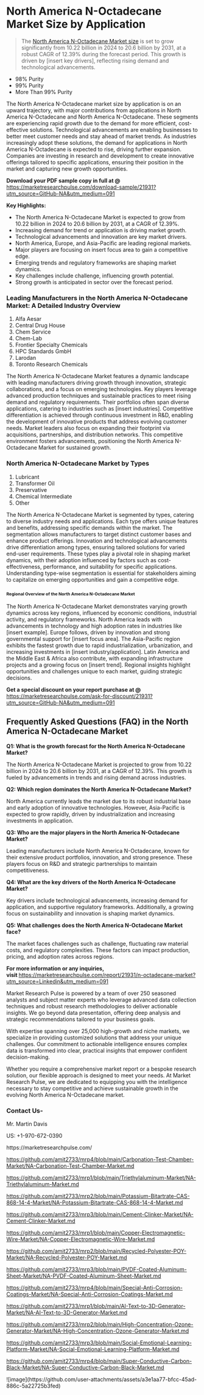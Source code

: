 <h1>North America N-Octadecane Market&nbsp;Size by Application</h1><blockquote><p>The <a href="https://marketresearchpulse.com/download-sample/21931?utm_source=GitHub-NA&amp;utm_medium=091">North America N-Octadecane Market size</a> is set to grow significantly from 10.22 billion in 2024 to 20.6 billion by 2031, at a robust CAGR of 12.39% during the forecast period. This growth is driven by [insert key drivers], reflecting rising demand and technological advancements.</p></blockquote><ul><li>98% Purity<li> 99% Purity<li> More Than 99% Purity</li></ul><p>The North America N-Octadecane market size by application is on an upward trajectory, with major contributions from applications in North America N-Octadecane and North America N-Octadecane. These segments are experiencing rapid growth due to the demand for more efficient, cost-effective solutions. Technological advancements are enabling businesses to better meet customer needs and stay ahead of market trends. As industries increasingly adopt these solutions, the demand for applications in North America N-Octadecane is expected to rise, driving further expansion. Companies are investing in research and development to create innovative offerings tailored to specific applications, ensuring their position in the market and capturing new growth opportunities.</p><p><strong>Download your PDF sample copy in full at @ </strong><a href="https://marketresearchpulse.com/download-sample/21931?utm_source=GitHub-NA&amp;utm_medium=091">https://marketresearchpulse.com/download-sample/21931?utm_source=GitHub-NA&amp;utm_medium=091</a></p><p><strong>Key Highlights: </strong></p><ul><li>The North America N-Octadecane Market is expected to grow from 10.22 billion in 2024 to 20.6 billion by 2031, at a CAGR of 12.39%.</li><li>Increasing demand for trend or application is driving market growth.</li><li>Technological advancements and innovation are key market drivers.</li><li>North America, Europe, and Asia-Pacific are leading regional markets.</li><li>Major players are focusing on insert focus area to gain a competitive edge.</li><li>Emerging trends and regulatory frameworks are shaping market dynamics.</li><li>Key challenges include challenge, influencing growth potential.</li><li>Strong growth is anticipated in sector over the forecast period.</li></ul><h3>Leading Manufacturers in the North America N-Octadecane Market: A Detailed Industry Overview</h3><ol><li>Alfa Aesar</li><li>Central Drug House</li><li>Chem Service</li><li>Chem-Lab</li><li>Frontier Specialty Chemicals</li><li>HPC Standards GmbH</li><li>Larodan</li><li>Toronto Research Chemicals</li></ol><div class="flex max-w-full flex-col flex-grow"><div class="min-h-8 text-message flex w-full flex-col items-end gap-2 whitespace-normal break-words [.text-message+&amp;]:mt-5" dir="auto" data-message-author-role="assistant" data-message-id="fd8432e4-4910-450d-b182-61b7bfb0a01f" data-message-model-slug="gpt-4o"><div class="flex w-full flex-col gap-1 empty:hidden first:pt-[3px]"><div class="markdown prose w-full break-words dark:prose-invert light"><p>The North America N-Octadecane Market features a dynamic landscape with leading manufacturers driving growth through innovation, strategic collaborations, and a focus on emerging technologies. Key players leverage advanced production techniques and sustainable practices to meet rising demand and regulatory requirements. Their portfolios often span diverse applications, catering to industries such as [insert industries]. Competitive differentiation is achieved through continuous investment in R&amp;D, enabling the development of innovative products that address evolving customer needs. Market leaders also focus on expanding their footprint via acquisitions, partnerships, and distribution networks. This competitive environment fosters advancements, positioning the North America N-Octadecane Market for sustained growth.</p></div></div></div></div><h3>North America N-Octadecane Market by Types</h3><ol><li>Lubricant<li> Transformer Oil<li> Preservative<li> Chemical Intermediate<li> Other</li></ol><div class="flex max-w-full flex-col flex-grow"><div class="min-h-8 text-message flex w-full flex-col items-end gap-2 whitespace-normal break-words [.text-message+&amp;]:mt-5" dir="auto" data-message-author-role="assistant" data-message-id="084470be-0bb7-4664-bddf-5156b4f41249" data-message-model-slug="gpt-4o-mini"><div class="flex w-full flex-col gap-1 empty:hidden first:pt-[3px]"><div class="markdown prose w-full break-words dark:prose-invert light"><p>The North America N-Octadecane Market is segmented by types, catering to diverse industry needs and applications. Each type offers unique features and benefits, addressing specific demands within the market. The segmentation allows manufacturers to target distinct customer bases and enhance product offerings. Innovation and technological advancements drive differentiation among types, ensuring tailored solutions for varied end-user requirements. These types play a pivotal role in shaping market dynamics, with their adoption influenced by factors such as cost-effectiveness, performance, and suitability for specific applications. Understanding type-wise segmentation is essential for stakeholders aiming to capitalize on emerging opportunities and gain a competitive edge.</p></div></div></div></div><h3><span style="font-size: 11px;">Regional Overview of the North America N-Octadecane Market</span></h3><div class="flex max-w-full flex-col flex-grow"><div class="min-h-8 text-message flex w-full flex-col items-end gap-2 whitespace-normal break-words [.text-message+&amp;]:mt-5" dir="auto" data-message-author-role="assistant" data-message-id="e9038762-ce64-4e30-91c9-9bd413514231" data-message-model-slug="gpt-4o-mini"><div class="flex w-full flex-col gap-1 empty:hidden first:pt-[3px]"><div class="markdown prose w-full break-words dark:prose-invert light"><p>The North America N-Octadecane Market demonstrates varying growth dynamics across key regions, influenced by economic conditions, industrial activity, and regulatory frameworks. North America leads with advancements in technology and high adoption rates in industries like [insert example]. Europe follows, driven by innovation and strong governmental support for [insert focus area]. The Asia-Pacific region exhibits the fastest growth due to rapid industrialization, urbanization, and increasing investments in [insert industry/application]. Latin America and the Middle East &amp; Africa also contribute, with expanding infrastructure projects and a growing focus on [insert trend]. Regional insights highlight opportunities and challenges unique to each market, guiding strategic decisions.</p></div></div></div></div><p><strong>Get a special discount on your report purchase at @ </strong><a href="https://marketresearchpulse.com/ask-for-discount/21931?utm_source=GitHub-NA&amp;utm_medium=091">https://marketresearchpulse.com/ask-for-discount/21931?utm_source=GitHub-NA&amp;utm_medium=091</a></p><h2>Frequently Asked Questions (FAQ) in the North America N-Octadecane Market</h2><p><strong>Q1: What is the growth forecast for the North America N-Octadecane Market?</strong></p><p>The North America N-Octadecane Market is projected to grow from 10.22 billion in 2024 to 20.6 billion by 2031, at a CAGR of 12.39%. This growth is fueled by advancements in trends and rising demand across industries.</p><p><strong>Q2: Which region dominates the North America N-Octadecane Market?</strong></p><p>North America currently leads the market due to its robust industrial base and early adoption of innovative technologies. However, Asia-Pacific is expected to grow rapidly, driven by industrialization and increasing investments in application.</p><p><strong>Q3: Who are the major players in the North America N-Octadecane Market?</strong></p><p>Leading manufacturers include North America N-Octadecane, known for their extensive product portfolios, innovation, and strong presence. These players focus on R&amp;D and strategic partnerships to maintain competitiveness.</p><p><strong>Q4: What are the key drivers of the North America N-Octadecane Market?</strong></p><p>Key drivers include technological advancements, increasing demand for application, and supportive regulatory frameworks. Additionally, a growing focus on sustainability and innovation is shaping market dynamics.</p><p><strong>Q5: What challenges does the North America N-Octadecane Market face?</strong></p><p>The market faces challenges such as challenge, fluctuating raw material costs, and regulatory complexities. These factors can impact production, pricing, and adoption rates across regions.</p><p><strong>For more information or any inquiries, visit&nbsp;</strong><a href="https://marketresearchpulse.com/report/21931/n-octadecane-market?utm_source=Linkedin&utm_medium=091">https://marketresearchpulse.com/report/21931/n-octadecane-market?utm_source=Linkedin&utm_medium=091</a></p><p>Market Research Pulse is powered by a team of over 250 seasoned analysts and subject matter experts who leverage advanced data collection techniques and robust research methodologies to deliver actionable insights. We go beyond data presentation, offering deep analysis and strategic recommendations tailored to your business goals.</p><p>With expertise spanning over 25,000 high-growth and niche markets, we specialize in providing customized solutions that address your unique challenges. Our commitment to actionable intelligence ensures complex data is transformed into clear, practical insights that empower confident decision-making.</p><p>Whether you require a comprehensive market report or a bespoke research solution, our flexible approach is designed to meet your needs. At Market Research Pulse, we are dedicated to equipping you with the intelligence necessary to stay competitive and achieve sustainable growth in the evolving North America N-Octadecane market.</p><h3><strong>Contact Us-</strong></h3><p>Mr. Martin Davis</p><p>US: +1-970-672-0390</p><p>https://marketresearchpulse.com/</p><p><a href="https://github.com/amit2733/mrp4/blob/main/Carbonation-Test-Chamber-Market/NA-Carbonation-Test-Chamber-Market.md">https://github.com/amit2733/mrp4/blob/main/Carbonation-Test-Chamber-Market/NA-Carbonation-Test-Chamber-Market.md</a></p><p><a href="https://github.com/amit2733/mrp1/blob/main/Triethylaluminum-Market/NA-Triethylaluminum-Market.md">https://github.com/amit2733/mrp1/blob/main/Triethylaluminum-Market/NA-Triethylaluminum-Market.md</a></p><p><a href="https://github.com/amit2733/mrp2/blob/main/Potassium-Bitartrate-CAS-868-14-4-Market/NA-Potassium-Bitartrate-CAS-868-14-4-Market.md">https://github.com/amit2733/mrp2/blob/main/Potassium-Bitartrate-CAS-868-14-4-Market/NA-Potassium-Bitartrate-CAS-868-14-4-Market.md</a></p><p><a href="https://github.com/amit2733/mrp3/blob/main/Cement-Clinker-Market/NA-Cement-Clinker-Market.md">https://github.com/amit2733/mrp3/blob/main/Cement-Clinker-Market/NA-Cement-Clinker-Market.md</a></p><p><a href="https://github.com/amit2733/mrp1/blob/main/Copper-Electromagnetic-Wire-Market/NA-Copper-Electromagnetic-Wire-Market.md">https://github.com/amit2733/mrp1/blob/main/Copper-Electromagnetic-Wire-Market/NA-Copper-Electromagnetic-Wire-Market.md</a></p><p><a href="https://github.com/amit2733/mrp2/blob/main/Recycled-Polyester-POY-Market/NA-Recycled-Polyester-POY-Market.md">https://github.com/amit2733/mrp2/blob/main/Recycled-Polyester-POY-Market/NA-Recycled-Polyester-POY-Market.md</a></p><p><a href="https://github.com/amit2733/mrp3/blob/main/PVDF-Coated-Aluminum-Sheet-Market/NA-PVDF-Coated-Aluminum-Sheet-Market.md">https://github.com/amit2733/mrp3/blob/main/PVDF-Coated-Aluminum-Sheet-Market/NA-PVDF-Coated-Aluminum-Sheet-Market.md</a></p><p><a href="https://github.com/amit2733/mrp4/blob/main/Special-Anti-Corrosion-Coatings-Market/NA-Special-Anti-Corrosion-Coatings-Market.md">https://github.com/amit2733/mrp4/blob/main/Special-Anti-Corrosion-Coatings-Market/NA-Special-Anti-Corrosion-Coatings-Market.md</a></p><p><a href="https://github.com/amit2733/mrp1/blob/main/AI-Text-to-3D-Generator-Market/NA-AI-Text-to-3D-Generator-Market.md">https://github.com/amit2733/mrp1/blob/main/AI-Text-to-3D-Generator-Market/NA-AI-Text-to-3D-Generator-Market.md</a></p><p><a href="https://github.com/amit2733/mrp2/blob/main/High-Concentration-Ozone-Generator-Market/NA-High-Concentration-Ozone-Generator-Market.md">https://github.com/amit2733/mrp2/blob/main/High-Concentration-Ozone-Generator-Market/NA-High-Concentration-Ozone-Generator-Market.md</a></p><p><a href="https://github.com/amit2733/mrp3/blob/main/Social-Emotional-Learning-Platform-Market/NA-Social-Emotional-Learning-Platform-Market.md">https://github.com/amit2733/mrp3/blob/main/Social-Emotional-Learning-Platform-Market/NA-Social-Emotional-Learning-Platform-Market.md</a></p><p><a href="https://github.com/amit2733/mrp4/blob/main/Super-Conductive-Carbon-Black-Market/NA-Super-Conductive-Carbon-Black-Market.md">https://github.com/amit2733/mrp4/blob/main/Super-Conductive-Carbon-Black-Market/NA-Super-Conductive-Carbon-Black-Market.md</a></p>
![image](https://github.com/user-attachments/assets/a3e1aa77-bfcc-45ad-886c-5a22725b3fed)
